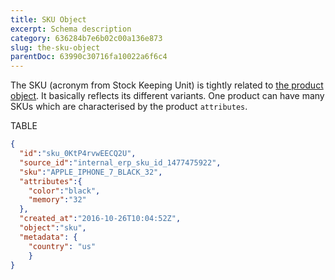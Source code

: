 ```yaml
---
title: SKU Object
excerpt: Schema description
category: 636284b7e6b02c00a136e873
slug: the-sku-object
parentDoc: 63990c30716fa10022a6f6c4
---
```


The SKU (acronym from Stock Keeping Unit) is tightly related to [the product object](ref:the-product-object). It basically reflects its different variants. One product can have many SKUs which are characterised by the product `attributes`.

TABLE

```json Example Response
{  
  "id":"sku_0KtP4rvwEECQ2U",
  "source_id":"internal_erp_sku_id_1477475922",
  "sku":"APPLE_IPHONE_7_BLACK_32",
  "attributes":{  
    "color":"black",
    "memory":"32"
  },
  "created_at":"2016-10-26T10:04:52Z",
  "object":"sku",
  "metadata": { 
    "country": "us"
	}
}
```